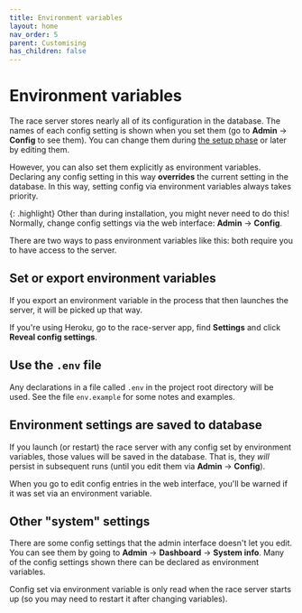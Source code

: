 ```yaml
---
title: Environment variables
layout: home
nav_order: 5
parent: Customising
has_children: false
---
```



# Environment variables

The race server stores nearly all of its configuration in the database. The names of each config setting is shown when you set them (go to **Admin** → **Config** to see them). You can change them during [the setup phase](setup-phase) or later by editing them.

However, you can also set them explicitly as environment variables. Declaring any config setting in this way **overrides** the current setting in the database. In this way, setting config via environment variables always takes priority.

{: .highlight}
Other than during installation, you might never need to do this!  
Normally, change config settings via the web interface: **Admin** → **Config**.

There are two ways to pass environment variables like this: both require you to have access to the server.

## Set or export environment variables

If you export an environment variable in the process that then launches the server, it will be picked up that way.

If you're using Heroku, go to the race-server app, find **Settings** and click **Reveal config settings**.

## Use the `.env` file

Any declarations in a file called `.env` in the project root directory will be used. See the file `env.example` for some notes and examples.

## Environment settings are saved to database

If you launch (or restart) the race server with any config set by environment variables, those values will be saved in the database. That is, they _will_ persist in subsequent runs (until you edit them via **Admin** → **Config**).

When you go to edit config entries in the web interface, you'll be warned if it was set via an environment variable.

## Other "system" settings

There are some config settings that the admin interface doesn't let you edit. You can see them by going to **Admin** → **Dashboard** → **System info**. Many of the config settings shown there can be declared as environment variables.

Config set via environment variable is only read when the race server starts up (so you may need to restart it after changing variables).

